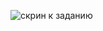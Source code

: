![скрин к заданию](https://github.com/DaniyaKurm/Docker/assets/81091295/22b6ca07-b7e2-4de1-bf24-9237335e7981)
